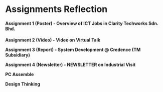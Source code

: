 # Assignments Reflection

<h4>Assignment 1 (Poster) - Overview of ICT Jobs in Clarity Techworks Sdn. Bhd.<h4>


<b>Assignment 2 (Video) - Video on Virtual Talk</b>


<b>Assignment 3 (Report) - System Development @ Credence (TM Subsidiary)</b>


<b>Assignment 4 (Newsletter) - NEWSLETTER on Industrial Visit </b>


<b>PC Assemble</b>


<b>Design Thinking</b>


